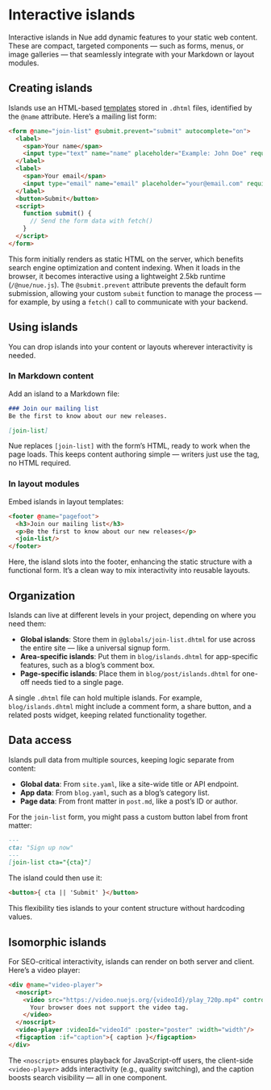 
# Interactive islands
Interactive islands in Nue add dynamic features to your static web content. These are compact, targeted components — such as forms, menus, or image galleries — that seamlessly integrate with your Markdown or layout modules.


## Creating islands
Islands use an HTML-based [templates](template-syntax.html) stored in `.dhtml` files, identified by the `@name` attribute. Here’s a mailing list form:

```html
<form @name="join-list" @submit.prevent="submit" autocomplete="on">
  <label>
    <span>Your name</span>
    <input type="text" name="name" placeholder="Example: John Doe" required>
  </label>
  <label>
    <span>Your email</span>
    <input type="email" name="email" placeholder="your@email.com" required>
  </label>
  <button>Submit</button>
  <script>
    function submit() {
      // Send the form data with fetch()
    }
  </script>
</form>
```

This form initially renders as static HTML on the server, which benefits search engine optimization and content indexing. When it loads in the browser, it becomes interactive using a lightweight 2.5kb runtime (`/@nue/nue.js`). The `@submit.prevent` attribute prevents the default form submission, allowing your custom `submit` function to manage the process — for example, by using a `fetch()` call to communicate with your backend.


## Using islands
You can drop islands into your content or layouts wherever interactivity is needed.

### In Markdown content
Add an island to a Markdown file:

```md
### Join our mailing list
Be the first to know about our new releases.

[join-list]
```

Nue replaces `[join-list]` with the form’s HTML, ready to work when the page loads. This keeps content authoring simple — writers just use the tag, no HTML required.

### In layout modules
Embed islands in layout templates:

```html
<footer @name="pagefoot">
  <h3>Join our mailing list</h3>
  <p>Be the first to know about our new releases</p>
  <join-list/>
</footer>
```

Here, the island slots into the footer, enhancing the static structure with a functional form. It’s a clean way to mix interactivity into reusable layouts.

## Organization
Islands can live at different levels in your project, depending on where you need them:
- **Global islands**: Store them in `@globals/join-list.dhtml` for use across the entire site — like a universal signup form.
- **Area-specific islands**: Put them in `blog/islands.dhtml` for app-specific features, such as a blog’s comment box.
- **Page-specific islands**: Place them in `blog/post/islands.dhtml` for one-off needs tied to a single page.

A single `.dhtml` file can hold multiple islands. For example, `blog/islands.dhtml` might include a comment form, a share button, and a related posts widget, keeping related functionality together.

## Data access
Islands pull data from multiple sources, keeping logic separate from content:
- **Global data**: From `site.yaml`, like a site-wide title or API endpoint.
- **App data**: From `blog.yaml`, such as a blog’s category list.
- **Page data**: From front matter in `post.md`, like a post’s ID or author.

For the `join-list` form, you might pass a custom button label from front matter:

```md
---
cta: "Sign up now"
---
[join-list cta="{cta}"]
```

The island could then use it:

```html
<button>{ cta || 'Submit' }</button>
```

This flexibility ties islands to your content structure without hardcoding values.

## Isomorphic islands
For SEO-critical interactivity, islands can render on both server and client. Here’s a video player:

```html
<div @name="video-player">
  <noscript>
    <video src="https://video.nuejs.org/{videoId}/play_720p.mp4" controls>
      Your browser does not support the video tag.
    </video>
  </noscript>
  <video-player :videoId="videoId" :poster="poster" :width="width"/>
  <figcaption :if="caption">{ caption }</figcaption>
</div>
```

The `<noscript>` ensures playback for JavaScript-off users, the client-side `<video-player>` adds interactivity (e.g., quality switching), and the caption boosts search visibility — all in one component.
